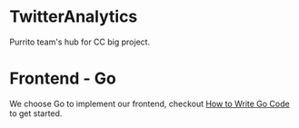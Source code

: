 # TwitterAnalytics
Purrito team's hub for CC big project.

# Frontend - Go
We choose Go to implement our frontend, checkout
[How to Write Go Code](https://golang.org/doc/code.html) to get started.


